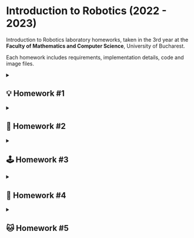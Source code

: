 
# Introduction to Robotics (2022 - 2023)


Introduction to Robotics laboratory homeworks, taken in the 3rd year at the **Faculty of Mathematics and Computer Science**, University of Bucharest. 

Each homework includes requirements, implementation details, code and image files.

<details>
  <summary> <h2> 💡 Homework #1 </h2> </summary>

### 📜 Task Requirements

#### Components
- RGB LED (minimum 1)
- Potentiometers (minimum 3)
- Resistors
- Wires


#### Technical Task
Use a separate potentiometer to control each of the colors of the RGB LED.
The LED must be controlled with software, meaning we must read the value of the potentiometers with Arduino, and write a mapped value to each of the pins connected to the LED.

#### Coding Task
Coding style is of utmost importance. Magic numbers are not accepted and style consistency is key.


### 🖼️ Pictures of the setup
- [Front view](https://github.com/MadalinaKopacz/IntroductionToRobotics/blob/main/Homework%231/hw1_Setup_Pictures/FrontView.jpg)
 <img src="https://github.com/MadalinaKopacz/IntroductionToRobotics/blob/main/Homework%231/hw1_Setup_Pictures/FrontView.jpg" width="400" height="400" />

- [Back view](https://github.com/MadalinaKopacz/IntroductionToRobotics/blob/main/Homework%231/hw1_Setup_Pictures/BackView.jpg)
 <img src="https://github.com/MadalinaKopacz/IntroductionToRobotics/blob/main/Homework%231/hw1_Setup_Pictures/BackView.jpg" width="400" height="400" />
 
- [Top-Down View](https://github.com/MadalinaKopacz/IntroductionToRobotics/blob/main/Homework%231/hw1_Setup_Pictures/TopDownView.jpg)
 <img src="https://github.com/MadalinaKopacz/IntroductionToRobotics/blob/main/Homework%231/hw1_Setup_Pictures/TopDownView.jpg" width="400" height="400" />

### 🎞️ Video presenting the functionality
The video can be found [here](https://youtu.be/IT1rydAFlZk).

### 🖥️ Code
The code can be found in this repository, [here](https://github.com/MadalinaKopacz/IntroductionToRobotics/blob/main/Homework%231/hw1_RGB_LED/hw1_RGB_LED.ino).
</details>
<details>
  <summary> <h2> 🚦 Homework #2 </h2> </summary>

### 📜 Task Requirements

#### Components
- 5 LEDs 
- 1 button 
- 1 buzzer
- Resistors
- Wires


#### Task Description
This homework consisted in building the traffic lights for a crosswalk. I used 2 LEDs (green and red) for the pedestrian traffic lights and 3 LEDs (green, yellow and red) for the car traffic lights. This system has 4 states:
- State 1: default, reinstated after State 4 ends. We have green light for cars, red light for people, no sounds. The duration is indefinite, changed by pressing the button.
- State 2: Starts after 8 seconds after a button press. The light is yellow for cars, red for people and no sounds. This state lasts 3 seconds.
- State 3: Starts after State 2 ends. The light is red for cars, green for people and there is a beeping sound from the buzzer at a constant interval. This state lasts 8 seconds.
- State 4: Starts after State 3 ends. The light is red for cars, **blinking green** for people and there is a beeping sounds from the buzzer at a constant interval, faster then the beeping in the previous state. This state lasts 4 seconds. 

#### Coding Task
Coding style is of utmost importance. Magic numbers are not accepted and style consistency is key. An important coding challenge present in this task is using **millis()** instead of **delay()**.


### 🖼️ Pictures of the setup
- [Front view](https://github.com/MadalinaKopacz/IntroductionToRobotics/blob/main/Homework%232/SetUp_Pictures/FrontView.jpg)
 <img src="https://github.com/MadalinaKopacz/IntroductionToRobotics/blob/main/Homework%232/SetUp_Pictures/FrontView.jpg" width="400" height="400" />

- [Back View](https://github.com/MadalinaKopacz/IntroductionToRobotics/blob/main/Homework%232/SetUp_Pictures/BackView.jpg)
 <img src="https://github.com/MadalinaKopacz/IntroductionToRobotics/blob/main/Homework%232/SetUp_Pictures/BackView.jpg" width="400" height="400" />

- [Top-Down View](https://github.com/MadalinaKopacz/IntroductionToRobotics/blob/main/Homework%232/SetUp_Pictures/TopDownView.jpg)
 <img src="https://github.com/MadalinaKopacz/IntroductionToRobotics/blob/main/Homework%232/SetUp_Pictures/TopDownView.jpg" width="400" height="400" />

### 🎞️ Video presenting the functionality
The video can be found [here](https://youtu.be/yomegRG7JE8).

### 🖥️ Code
The code can be found in this repository, [here](https://github.com/MadalinaKopacz/IntroductionToRobotics/blob/main/Homework%232/homework%232/homework%232.ino).

</details>
<details>
  <summary> <h2> 🕹️ Homework #3 </h2> </summary>

### 📜 Task Requirements

#### Components
- 1 7-segment display 
- 1 joystick
- Resistors
- Wires

#### Task Description
This homework consisted in using a joystick to control a 7-segment display. This system has 2 states:
- State 1: default, but also reinstated after a button press in State 2. Current  position  blinking. Can  use  the  joystick  to  move  from one  position  to  its neighbors.   Short  pressing  the  button  toggles  State 2. Long pressing the button in State 1 resets the entire display by turning all the segments OFF and moving the current position to the decimal point.
- State 2: initiated  after  a  button  press  in  State  1. The current segment stops blinking, adopting the state of the segment before selection (ON or OFF). Toggling the X axis should change  the  segment  state  from  ON  to  OFF  or  from  OFF  to  ON. Clicking the joystick should save the segment state and exit back to State 1.

Mentions:
- Long pressing the button to reset should be available only in State 1.
- Some examples of possible movements: a - b (moving down); f - b(moving to the right); d - g (moving up); c - dp (moving to the right).
- Joystick movements should be done with toggle, as in the lab (joy-Moved, etc)

#### Coding Task
Coding style is of utmost importance. Magic numbers are not accepted and style consistency is key. An important coding challenge present in this task is using **millis()** instead of **delay()**.


### 🖼️ Pictures of the setup
- [Front view](https://github.com/MadalinaKopacz/IntroductionToRobotics/blob/main/Homework%233/SetUp_Pictures/FrontView.jpg)
 <img src="https://github.com/MadalinaKopacz/IntroductionToRobotics/blob/main/Homework%233/SetUp_Pictures/FrontView.jpg" width="400" height="400" />

- [Back View](https://github.com/MadalinaKopacz/IntroductionToRobotics/blob/main/Homework%233/SetUp_Pictures/BackView.jpg)
 <img src="https://github.com/MadalinaKopacz/IntroductionToRobotics/blob/main/Homework%233/SetUp_Pictures/BackView.jpg" width="400" height="400" />

- [Top-Down View](https://github.com/MadalinaKopacz/IntroductionToRobotics/blob/main/Homework%233/SetUp_Pictures/TopDownView.jpg)
 <img src="https://github.com/MadalinaKopacz/IntroductionToRobotics/blob/main/Homework%233/SetUp_Pictures/TopDownView.jpg" width="400" height="400" />

### 🎞️ Video presenting the functionality
The video can be found [here](https://youtu.be/J91DPxjZTuM).

### 🖥️ Code
The code can be found in this repository, [here](https://github.com/MadalinaKopacz/IntroductionToRobotics/blob/main/Homework%233/homework%233/homework%233.ino).

</details>

<details>
  <summary> <h2> 🔢 Homework #4 </h2> </summary>

### 📜 Task Requirements

#### Components
- 1 4 digit 7-segment display 
- 1 joystick
- 1 74hc595 shift register
- Resistors
- Wires

#### Task Description
This homework consisted in using a joystick to move through the 4 digit 7- segment displays digits. We can press the button to lock in the current digit and use the other axis to increment/decrement the number.  By keeping the button pressed, we can reset all the digit values and the current position becomes the first digit. 
This system has the following states:
- State 1: default, but also reinstated after a button press in State 2. A joystick axis can be used to cycle through the 4 digits; using the other axis does nothing. A blinking decimal point shows the current digit position. By pressing the button, we lock in the selected digit and enter the second state.
- State 2: initiated  after  a  button  press  in  State  1. In this state, the decimal point stays always on, and we can no longer use the axis to cycle throughout the  4  digits.   Using  the  other  axis,  we  can  increment/decrement  the  number  on  the  current  digit  IN  HEX.  By pressing the button again, it returns to the previous state.  Also, the system should  not continuosly increment, if we keep the joystick in one position.
- Reset: toggled by long pressing the button, only in the first state. When resetting, all the digits go back to 0 and the current position is set to the first (rightmost) digit, in the first state.

#### Coding Task
Coding style is of utmost importance. Magic numbers are not accepted and style consistency is key.

### 🖼️ Pictures of the setup
- [Front view](https://github.com/MadalinaKopacz/IntroductionToRobotics/blob/main/Homework%234/SetUp_Pictures/FrontView.jpg)
 <img src="https://github.com/MadalinaKopacz/IntroductionToRobotics/blob/main/Homework%234/SetUp_Pictures/FrontView.jpg" width="600" height="400" />

- [Back View](https://github.com/MadalinaKopacz/IntroductionToRobotics/blob/main/Homework%234/SetUp_Pictures/BackView.png)
 <img src="https://github.com/MadalinaKopacz/IntroductionToRobotics/blob/main/Homework%234/SetUp_Pictures/BackView.png" width="600" height="400" />

- [Top-Down View](https://github.com/MadalinaKopacz/IntroductionToRobotics/blob/main/Homework%234/SetUp_Pictures/TopDownView.png)
 <img src="https://github.com/MadalinaKopacz/IntroductionToRobotics/blob/main/Homework%234/SetUp_Pictures/TopDownView.png" width="600" height="400" />

### 🎞️ Video presenting the functionality
The video can be found [here](https://youtu.be/3IIdMhDvcL8).

### 🖥️ Code
The code can be found in this repository, [here](https://github.com/MadalinaKopacz/IntroductionToRobotics/blob/main/Homework%234/homework%234/homework%234.ino).

</details>

<details>
  <summary> <h2> 🐱 Homework #5 </h2> </summary>

### 📜 Task Requirements

#### Components
- 1 LCD
- 1 joystick
- 1 Led Matrix
- Resistors
- Wires

#### Task Description
This is the menu fora simple LED matrix game. The menu can be scrolled with the joystick. It includes the following functionality:
1. When powering up the setup, a greeting message it's shown for a few moments.
2. It contains the following categories:
- Start game, starts the initial level of your game
- Highscore: Initially, it is 0. It is updated when the game is finished. It saves the top 5 values in EEPROM with name and score.
- Settings:
  - Enter name
  - Starting level
  - LCD brightness control saved to eeprom
  - Matrix brightness control saved to eeprom
  - Sounds on or off (Save it to eeprom)
- About: game name, author and github link or user
- How to play: short and informative description
3. While playing the game, it display all relevant info
- Score
- Time
4. Upon game ending:
- Screen 1: a message such as ”Congratulations on reaching level/score
X”. ”You did better than y people.”. etc. Switches to screen 2
upon interaction (button press) or after a few moments.
- Screen 2: display relevant game info: score, time, lives left 

### 🖼️ Pictures of the setup
- [Front view](https://user-images.githubusercontent.com/79279298/206134033-643cebf2-b418-4db7-8c17-c7de65cd1efb.png)
 <img src="https://user-images.githubusercontent.com/79279298/206134033-643cebf2-b418-4db7-8c17-c7de65cd1efb.png" width="600" height="400" />

### 🎞️ Video presenting the functionality
The video can be found [here](https://youtu.be/HEgEO06sODg).

### 🖥️ Code
The code can be found in this repository, [here](https://github.com/MadalinaKopacz/IntroductionToRobotics/blob/main/Homework%235/Homework%235.ino).

</details>
